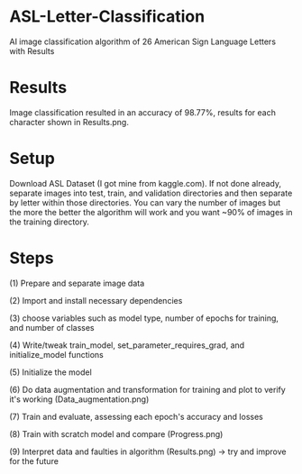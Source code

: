 
# ASL-Letter-Classification
AI image classification algorithm of 26 American Sign Language Letters with Results

# Results

Image classification resulted in an accuracy of 98.77%, results for each character shown in Results.png.

# Setup

Download ASL Dataset (I got mine from kaggle.com). If not done already, separate images into test, train, and validation directories and then separate by letter within those directories. You can vary the number of images but the more the better the algorithm will work and you want ~90% of images in the training directory.

# Steps

(1) Prepare and separate image data

(2) Import and install necessary dependencies

(3) choose variables such as model type, number of epochs for training, and number of classes

(4) Write/tweak train_model, set_parameter_requires_grad, and initialize_model functions

(5) Initialize the model

(6) Do data augmentation and transformation for training and plot to verify it's working (Data_augmentation.png)

(7) Train and evaluate, assessing each epoch's accuracy and losses

(8) Train with scratch model and compare (Progress.png)

(9) Interpret data and faulties in algorithm (Results.png) -> try and improve for the future
